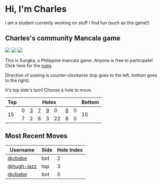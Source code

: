 # Hi, I'm Charles

I am a student currently working on stuff I find fun (such as this game!)

## Charles's community Mancala game

![](https://img.shields.io/badge/Total%20moves%20played-56-blue)
![](https://img.shields.io/badge/Number%20of%20players-3-red)
![](https://img.shields.io/badge/Games%20completed-1-green)

This is Sungka, a Philippine mancala game. Anyone is free to participate! Click here for the [rules](https://mancala.fandom.com/wiki/Sungka#Rules).

Direction of sowing is counter-clockwise (top goes to the left, bottom goes to the right).

It's top side's turn! Choose a hole to move.

<table>
<thead>
<tr>
<th>Top</th>
<th colspan=7>Holes</th>
<th>Bottom</th>
</tr>
</thead>
<tbody>
<tr>
<td rowspan=2>15</td>
<td>0</td>
<td><a href="https://github.com/cbebe/chonka/issues/new?title=sungka%7Ctop%7C5&&body=Just%20push%20%27Submit%20new%20issue%27%20without%20changing%20the%20title.%20Please%20wait%2030%20seconds%20to%20check%20if%20you%20have%20an%20extra%20move%20or%20let%20someone%20else%20play%20the%20turn.">3</a></td>
<td><a href="https://github.com/cbebe/chonka/issues/new?title=sungka%7Ctop%7C4&&body=Just%20push%20%27Submit%20new%20issue%27%20without%20changing%20the%20title.%20Please%20wait%2030%20seconds%20to%20check%20if%20you%20have%20an%20extra%20move%20or%20let%20someone%20else%20play%20the%20turn.">7</a></td>
<td><a href="https://github.com/cbebe/chonka/issues/new?title=sungka%7Ctop%7C3&&body=Just%20push%20%27Submit%20new%20issue%27%20without%20changing%20the%20title.%20Please%20wait%2030%20seconds%20to%20check%20if%20you%20have%20an%20extra%20move%20or%20let%20someone%20else%20play%20the%20turn.">9</a></td>
<td>0</td>
<td><a href="https://github.com/cbebe/chonka/issues/new?title=sungka%7Ctop%7C1&&body=Just%20push%20%27Submit%20new%20issue%27%20without%20changing%20the%20title.%20Please%20wait%2030%20seconds%20to%20check%20if%20you%20have%20an%20extra%20move%20or%20let%20someone%20else%20play%20the%20turn.">8</a></td>
<td>0</td>
<td rowspan=2>10</td>
</tr>
<tr>
<td>7</td>
<td>2</td>
<td>6</td>
<td>3</td>
<td>22</td>
<td>6</td>
<td>0</td>
</tr>
<tbody>
</table>


## Most Recent Moves

|Username|Side|Hole Index|
|-|-|-|
|[@cbebe](https://github.com/cbebe)|bot|2|
|[@hugh-jazz](https://github.com/hugh-jazz)|top|3|
|[@cbebe](https://github.com/cbebe)|bot|0|

